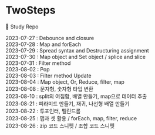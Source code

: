 # TwoSteps

🏀 Study Repo

2023-07-27 : Debounce and closure <br>
2023-07-28 : Map and forEach <br>
2023-07-29 : Spread syntax and Destructuring assignment <br>
2023-07-30 : Map object and Set object / splice and slice <br>
2023-07-31 : Filter method <br>
2023-08-02 : Pop <br>
2023-08-03 : Filter method Update <br>
2023-08-04 : Map object, Or, Reduce, filter, map <br>
2023-08-08 : 문자형, 숫자형 타입 변환 <br>
2023-08-10 : split의 여집합, 배열 만들기, map으로 데이터 추출 <br>
2023-08-21 : 피라미드 만들기, 재귀, 나선형 배열 만들기 <br>
2023-08-22 : 투포인터, 펠린드롬 <br>
2023-08-25 : 맵과 셋 활용 / forEach, map, filter, reduce<br>
2023-08-26 : zip 코드 스니펫 / 조합 코드 스니펫<br>
